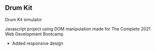 ## Drum Kit
Drum Kit simulator

Javascript project using DOM manipulation made for The Complete 2021 Web Development Bootcamp
- Added responsive design